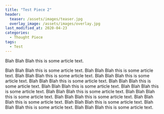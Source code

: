 ```yaml
---
title: "Test Piece 2"
header:
  teaser: /assets/images/teaser.jpg
  overlay_image: /assets/images/overlay.jpg
last_modified_at: 2020-04-23
categories:
  - Thought Piece
tags:
  - Test
---
```


Blah Blah Blah this is some article text.

Blah Blah Blah this is some article text. Blah Blah Blah this is some article text. Blah Blah Blah this is some article text. Blah Blah Blah this is some article text. Blah Blah Blah this is some article text. Blah Blah Blah this is some article text. Blah Blah Blah this is some article text. Blah Blah Blah this is some article text. Blah Blah Blah this is some article text. Blah Blah Blah this is some article text. Blah Blah Blah this is some article text. Blah Blah Blah this is some article text. Blah Blah Blah this is some article text. Blah Blah Blah this is some article text. Blah Blah Blah this is some article text. 